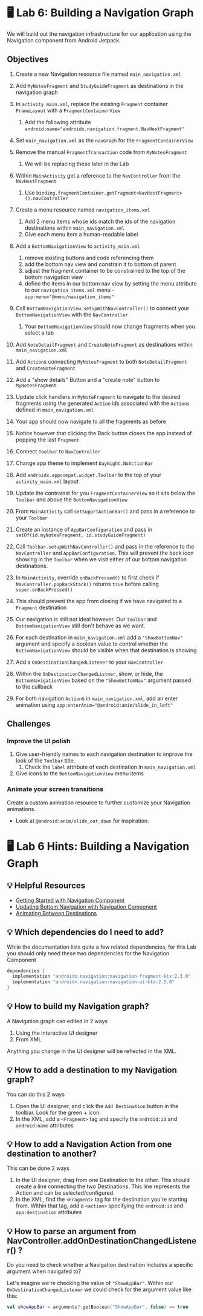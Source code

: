 # 🖥 Lab 6: Building a Navigation Graph
We will build out the navigation infrastructure for our application using the Navigation component from Android Jetpack.

## Objectives
1. Create a new Navigation resource file named `main_navigation.xml`

2. Add `MyNotesFragment` and `StudyGuideFragment` as destinations in the navigation graph

3. In `activity_main.xml`, replace the existing `Fragment` container `FrameLayout` with a `FragmentContainerView`
   1. Add the following attribute `android:name="androidx.navigation.fragment.NavHostFragment"`

4. Set `main_navigation.xml` as the `navGraph` for the `FragmentContainerView`

5. Remove the manual `FragmentTransaction` code from `MyNotesFragment`
   1. We will be replacing these later in the Lab

6. Within `MainActivity` get a reference to the `NavController` from the `NavHostFragment`
   1. Use `binding.fragmentContainer.getFragment<NavHostFragment>().navController`

7. Create a menu resource named `navigation_items.xml`
   1. Add 2 menu items whose ids match the ids of the navigation destinations within `main_navigation.xml`
   2. Give each menu item a human-readable label

8. Add a `BottomNavigationView` to `activity_main.xml`
   1. remove existing buttons and code referencing them
   2. add the bottom nav view and constrain it to bottom of parent
   3. adjust the fragment container to be constrained to the top of the bottom navigation view
   4. define the items in our bottom nav view by setting the menu attribute to our `navigation_items.xml` menu - `app:menu="@menu/navigation_items"`

9. Call `BottomNavigationView.setupWithNavController()` to connect your `BottomNavigationView` with the `NavController`
   1. Your `BottomNavigationView` should now change fragments when you select a tab

10. Add `NoteDetailFragment` and `CreateNoteFragment` as destinations within `main_navigation.xml`

11. Add `Action`s connecting `MyNotesFragment` to both `NoteDetailFragment` and `CreateNoteFragment`

12. Add a "show details" Button and a "create note" button to `MyNotesFragment`

13. Update click handlers in `MyNoteFragment` to navigate to the desired fragments using the generated `Action` ids associated with the `Actions` defined in `main_navigation.xml`
   1. Your app should now navigate to all the fragments as before
   2. Notice however that clicking the Back button closes the app instead of popping the last `Fragment`

14. Connect `Toolbar` to `NavController`
   1. Change app theme to implement `DayNight.NoActionBar`
   2. Add `androidx.appcompat.widget.Toolbar` to the top of your `activity_main.xml` layout
   3. Update the contrainst for you `FragmentContainerView` so it sits below the `Toolbar` and above the `BottomNavigationView`
   4. From `MainActivity` call `setSupprtActionBar()` and pass in a reference to your `Toolbar`
   5. Create an instance of `AppBarConfiguration` and pass in `setOf(id.myNotesFragment, id.studyGuideFragment)`
   6. Call `Toolbar.setupWithNavController()` and pass in the reference to the `NavController` and `AppBarConfiguration`.  This will prevent the back icon showing in the `Toolbar` when we visit either of our bottom navigation destinations. 

15. In `MainActivity`, override `onBackPressed()` to first check if `NavController.popBackStack()` returns `true` before calling `super.onBackPressed()`
   1. This should prevent the app from closing if we have navigated to a `Fragment` destination
   2. Our navigation is still not ideal however.  Our `Toolbar` and `BottomNavigationView` still don't behave as we want.

16. For each destination in `main_navigation.xml` add a `"ShowBottomNav"` argument and specify a boolean value to control whether the `BottomNavigationView` should be visible when that destination is showing

17. Add a `OnDestinationChangedListener` to your `NavController`

18. Within the `OnDestinationChangedListner`, show, or hide, the `BottomNavigationView` based on the `"ShowBottomNav"` argument passed to the callback

19. For both navigation `Action`s in `main_navigation.xml`, add an enter animation using `app:enterAnim="@android:anim/slide_in_left"`

## Challenges

### Improve the UI polish
1. Give user-friendly names to each navigation destination to improve the look of the `Toolbar` title.
   1. Check the `label` attribute of each destination in `main_navigation.xml`
3. Give icons to the `BottomNavigationView` menu items

### Animate your screen transitions
Create a custom animation resource to further customize your Navigation animations.
- Look at `@android:anim/slide_out_down` for inspiration.

# 🖥 Lab 6 Hints: Building a Navigation Graph

## 💡 Helpful Resources
- [Getting Started with Navigation Component](https://developer.android.com/guide/navigation/navigation-getting-started)
- [Updating Bottom Navigation with Navigation Component](https://developer.android.com/guide/navigation/navigation-ui?hl=tr#bottom_navigation)
- [Animating Between Destinations](https://developer.android.com/guide/navigation/navigation-animate-transitions)

## 💡 Which dependencies do I need to add?
While the documentation lists quite a few related dependencies, for this Lab you should only need these two dependencies for the Navigation Component
```groovy
dependencies {
  implementation "androidx.navigation:navigation-fragment-ktx:2.5.0"
  implementation "androidx.navigation:navigation-ui-ktx:2.5.0"
}
```

## 💡 How to build my Navigation graph?
A Navigation graph can edited in 2 ways
1. Using the interactive UI designer
2. From XML

Anything you change in the UI designer will be reflected in the XML.

## 💡 How to add a destination to my Navigation graph?
You can do this 2 ways
1. Open the UI designer, and click the `Add Destination` button in the toolbar. Look for the green + icon.
2. In the XML, add a `<Fragment>` tag and specify the `android:id` and `android:name` attributes

## 💡 How to add a Navigation Action from one destination to another?
This can be done 2 ways
1. In the UI designer, drag from one Destination to the other.  This should create a line connecting the two Destinations.  This line represents the Action and can be selected/configured.
2. In the XML, find the `<Fragment>` tag for the destination you're starting from.  Within that tag, add a `<action>` specifying the `android:id` and `app:destination` attributes

## 💡 How to parse an argument from NavController.addOnDestinationChangedListener() ?
Do you need to check whether a Navigation destination includes a specific argument when navigated to?

Let's imagine we're checking the value of `"ShowAppBar"`.  Within our `OnDestinationChangedListener` we could check for the argument value like this:
```kotlin
val showAppBar = arguments?.getBoolean("ShowAppBar", false) == true
```
